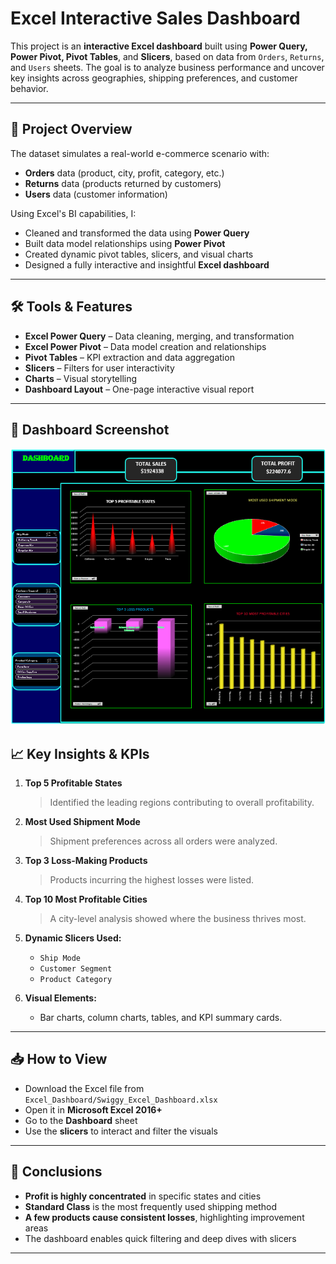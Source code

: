 # Excel Interactive Sales Dashboard 

This project is an **interactive Excel dashboard** built using **Power Query, Power Pivot, Pivot Tables**, and **Slicers**, based on data from `Orders`, `Returns`, and `Users` sheets. The goal is to analyze business performance and uncover key insights across geographies, shipping preferences, and customer behavior.

---

## 🧠 Project Overview

The dataset simulates a real-world e-commerce scenario with:
- **Orders** data (product, city, profit, category, etc.)
- **Returns** data (products returned by customers)
- **Users** data (customer information)

Using Excel's BI capabilities, I:
- Cleaned and transformed the data using **Power Query**
- Built data model relationships using **Power Pivot**
- Created dynamic pivot tables, slicers, and visual charts
- Designed a fully interactive and insightful **Excel dashboard**

---

## 🛠️ Tools & Features

- **Excel Power Query** – Data cleaning, merging, and transformation
- **Excel Power Pivot** – Data model creation and relationships
- **Pivot Tables** – KPI extraction and data aggregation
- **Slicers** – Filters for user interactivity
- **Charts** – Visual storytelling
- **Dashboard Layout** – One-page interactive visual report

---

## 📸 Dashboard Screenshot

![image alt](https://github.com/Rajkumar-dataanalyst/Excel_Dashboard/blob/909e16465eb3a5703febc9f662fffce3a4f376ad/dashboard%20Image.png)

## 📈 Key Insights & KPIs

1. **Top 5 Profitable States**  
   > Identified the leading regions contributing to overall profitability.

2. **Most Used Shipment Mode**  
   > Shipment preferences across all orders were analyzed.

3. **Top 3 Loss-Making Products**  
   > Products incurring the highest losses were listed.

4. **Top 10 Most Profitable Cities**  
   > A city-level analysis showed where the business thrives most.

5. **Dynamic Slicers Used:**  
   - `Ship Mode`
   - `Customer Segment`
   - `Product Category`

6. **Visual Elements:**  
   - Bar charts, column charts, tables, and KPI summary cards.

---

## 📥 How to View

- Download the Excel file from `Excel_Dashboard/Swiggy_Excel_Dashboard.xlsx`
- Open it in **Microsoft Excel 2016+**
- Go to the **Dashboard** sheet
- Use the **slicers** to interact and filter the visuals

---

## 📌 Conclusions

- **Profit is highly concentrated** in specific states and cities
- **Standard Class** is the most frequently used shipping method
- **A few products cause consistent losses**, highlighting improvement areas
- The dashboard enables quick filtering and deep dives with slicers

---
